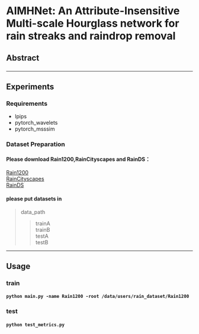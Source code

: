 # AIMHNet: An Attribute-Insensitive Multi-scale Hourglass network for rain streaks and raindrop removal
## Abstract
### 
***
## Experiments
### Requirements
* lpips
* pytorch_wavelets
* pytorch_msssim

### Dataset Preparation
#### Please download Rain1200,RainCityscapes and RainDS：
[Rain1200](https://drive.google.com/file/d/1cMXWICiblTsRl1zjN8FizF5hXOpVOJz4/view?usp=sharing)  
[RainCityscapes](https://www.cityscapes-dataset.com/downloads/)  
[RainDS](https://drive.google.com/file/d/12yN6avKi4Tkrnqa3sMUmyyf4FET9npOT/view?usp=sharing)
#### please put datasets in
> data_path
>> trainA  
>> trainB  
>> testA  
>> testB
***
## Usage
### train
#### `python main.py -name Rain1200 -root /data/users/rain_dataset/Rain1200`
### test
#### `python test_metrics.py`
